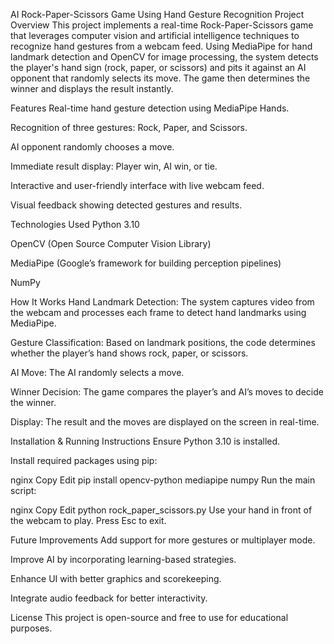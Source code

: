 AI Rock-Paper-Scissors Game Using Hand Gesture Recognition
Project Overview
This project implements a real-time Rock-Paper-Scissors game that leverages computer vision and artificial intelligence techniques to recognize hand gestures from a webcam feed. Using MediaPipe for hand landmark detection and OpenCV for image processing, the system detects the player's hand sign (rock, paper, or scissors) and pits it against an AI opponent that randomly selects its move. The game then determines the winner and displays the result instantly.

Features
Real-time hand gesture detection using MediaPipe Hands.

Recognition of three gestures: Rock, Paper, and Scissors.

AI opponent randomly chooses a move.

Immediate result display: Player win, AI win, or tie.

Interactive and user-friendly interface with live webcam feed.

Visual feedback showing detected gestures and results.

Technologies Used
Python 3.10

OpenCV (Open Source Computer Vision Library)

MediaPipe (Google’s framework for building perception pipelines)

NumPy

How It Works
Hand Landmark Detection: The system captures video from the webcam and processes each frame to detect hand landmarks using MediaPipe.

Gesture Classification: Based on landmark positions, the code determines whether the player’s hand shows rock, paper, or scissors.

AI Move: The AI randomly selects a move.

Winner Decision: The game compares the player’s and AI’s moves to decide the winner.

Display: The result and the moves are displayed on the screen in real-time.

Installation & Running Instructions
Ensure Python 3.10 is installed.

Install required packages using pip:

nginx
Copy
Edit
pip install opencv-python mediapipe numpy
Run the main script:

nginx
Copy
Edit
python rock_paper_scissors.py
Use your hand in front of the webcam to play. Press Esc to exit.

Future Improvements
Add support for more gestures or multiplayer mode.

Improve AI by incorporating learning-based strategies.

Enhance UI with better graphics and scorekeeping.

Integrate audio feedback for better interactivity.

License
This project is open-source and free to use for educational purposes.
